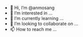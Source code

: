 - 👋 Hi, I’m @anmosang
- 👀 I’m interested in ...
- 🌱 I’m currently learning ...
- 💞️ I’m looking to collaborate on ...
- 📫 How to reach me ...

<!---
anmosang/anmosang is a ✨ special ✨ repository because its `README.md` (this file) appears on your GitHub profile.
You can click the Preview link to take a look at your changes.
--->
